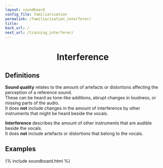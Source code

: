 ```yaml
---
layout: soundboard
config_file: familiarisation
permalink: /familiarisation_interferer/ 
title:
back_url: /
next_url: /training_interferer/
---
```


<h1 style="text-align: center;">Interference</h1>

## Definitions

**Sound quality** relates to the amount of artefacts or distortions affecting
the perception of a reference sound. <br/>
These can be heard as tone-like additions, abrupt changes in loudness, or
missing parts of the audio.<br/>
It does **not** include changes in the amount of interference by other
instruments that might be heard beside the vocals.

**Interference** describes the amount of other instruments that are audible
beside the vocals. <br/>
It does **not** include artefacts or distortions that belong to the vocals.

## Examples

{% include soundboard.html %}
